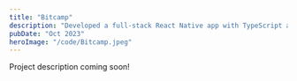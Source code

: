 ```yaml
---
title: "Bitcamp"
description: "Developed a full-stack React Native app with TypeScript and AWS DynamoDB to streamline NFC-based check-ins for 1,000+ Bitcamp attendees, boosting event navigation and engagement."
pubDate: "Oct 2023"
heroImage: "/code/Bitcamp.jpeg"
---
```


Project description coming soon!
